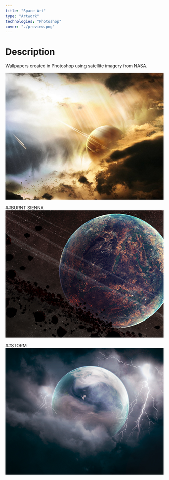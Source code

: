 ```yaml
---
title: "Space Art"
type: "Artwork"
technologies: "Photoshop"
cover: "./preview.png"
---
```

# Description

Wallpapers created in Photoshop using satellite imagery from NASA.

![](./gentlegiant.jpg)

##BURNT SIENNA
![](./burntsienna.jpg)

##STORM
![](./storm.jpg)